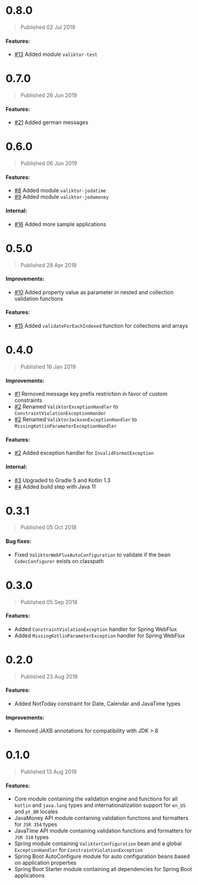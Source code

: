 # 0.8.0
> Published 02 Jul 2019

#### Features:

* [#13](https://github.com/valiktor/valiktor/issues/13) Added module `valiktor-test`

# 0.7.0
> Published 26 Jun 2019

#### Features:

* [#21](https://github.com/valiktor/valiktor/pull/21) Added german messages

# 0.6.0
> Published 06 Jun 2019

#### Features:

* [#8](https://github.com/valiktor/valiktor/issues/8) Added module `valiktor-jodatime`
* [#9](https://github.com/valiktor/valiktor/issues/9) Added module `valiktor-jodamoney`

#### Internal:

* [#16](https://github.com/valiktor/valiktor/issues/16) Added more sample applications

# 0.5.0
> Published 28 Apr 2019

#### Improvements:

* [#10](https://github.com/valiktor/valiktor/issues/10) Added property value as parameter in nested and collection validation functions

#### Features:

* [#15](https://github.com/valiktor/valiktor/issues/15) Added `validateForEachIndexed` function for collections and arrays

# 0.4.0
> Published 16 Jan 2019

#### Improvements:

* [#1](https://github.com/valiktor/valiktor/issues/1) Removed message key prefix restriction in favor of custom constraints
* [#2](https://github.com/valiktor/valiktor/issues/2) Renamed `ValiktorExceptionHandler` to `ConstraintViolationExceptionHander`
* [#2](https://github.com/valiktor/valiktor/issues/2) Renamed `ValiktorJacksonExceptionHandler` to `MissingKotlinParameterExceptionHandler`

#### Features:

* [#2](https://github.com/valiktor/valiktor/issues/2) Added exception handler for `InvalidFormatException`

#### Internal:

* [#3](https://github.com/valiktor/valiktor/issues/3) Upgraded to Gradle 5 and Kotlin 1.3
* [#4](https://github.com/valiktor/valiktor/issues/4) Added build step with Java 11

# 0.3.1
> Published 05 Oct 2018

#### Bug fixes:

* Fixed `ValiktorWebFluxAutoConfiguration` to validate if the bean `CodecConfigurer` exists on classpath

# 0.3.0
> Published 05 Sep 2018

#### Features:

* Added `ConstraintViolationException` handler for Spring WebFlux
* Added `MissingKotlinParameterException` handler for Spring WebFlux

# 0.2.0
> Published 23 Aug 2018

#### Features:

* Added NotToday constraint for Date, Calendar and JavaTime types

#### Improvements:

* Removed JAXB annotations for compatibility with JDK > 8

# 0.1.0
> Published 13 Aug 2018

#### Features:

* Core module containing the validation engine and functions for all `kotlin` and `java.lang` types and internationalization support for `en_US` and `pt_BR` locales
* JavaMoney API module containing validation functions and formatters for `JSR 354` types
* JavaTime API module containing validation functions and formatters for `JSR 310` types
* Spring module containing `ValiktorConfiguration` bean and a global `ExceptionHandler` for `ConstraintViolationException`
* Spring Boot AutoConfigure module for auto configuration beans based on application properties
* Spring Boot Starter module containing all dependencies for Spring Boot applications